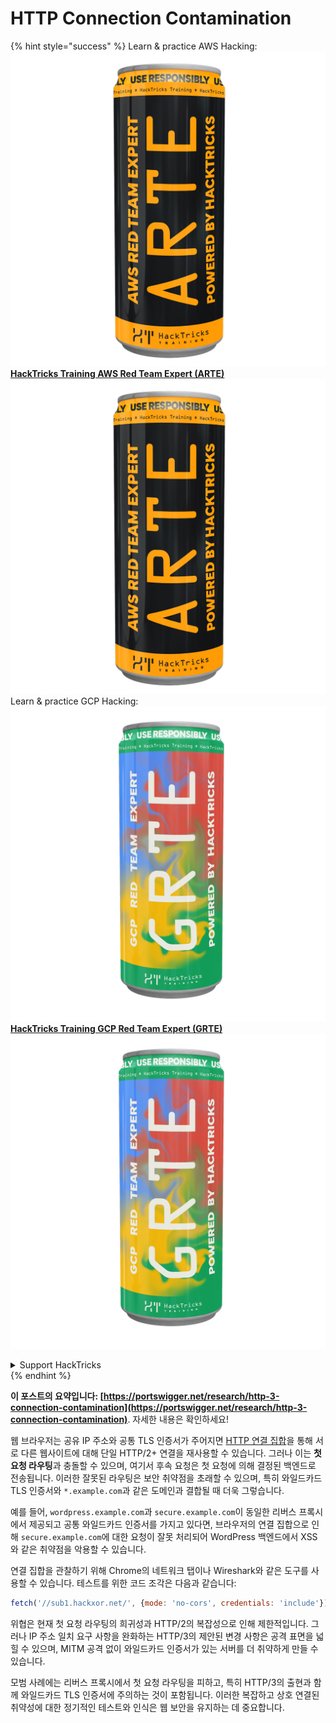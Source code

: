 # HTTP Connection Contamination

{% hint style="success" %}
Learn & practice AWS Hacking:<img src="/.gitbook/assets/arte.png" alt="" data-size="line">[**HackTricks Training AWS Red Team Expert (ARTE)**](https://training.hacktricks.xyz/courses/arte)<img src="/.gitbook/assets/arte.png" alt="" data-size="line">\
Learn & practice GCP Hacking: <img src="/.gitbook/assets/grte.png" alt="" data-size="line">[**HackTricks Training GCP Red Team Expert (GRTE)**<img src="/.gitbook/assets/grte.png" alt="" data-size="line">](https://training.hacktricks.xyz/courses/grte)

<details>

<summary>Support HackTricks</summary>

* Check the [**subscription plans**](https://github.com/sponsors/carlospolop)!
* **Join the** 💬 [**Discord group**](https://discord.gg/hRep4RUj7f) or the [**telegram group**](https://t.me/peass) or **follow** us on **Twitter** 🐦 [**@hacktricks\_live**](https://twitter.com/hacktricks\_live)**.**
* **Share hacking tricks by submitting PRs to the** [**HackTricks**](https://github.com/carlospolop/hacktricks) and [**HackTricks Cloud**](https://github.com/carlospolop/hacktricks-cloud) github repos.

</details>
{% endhint %}

**이 포스트의 요약입니다: [https://portswigger.net/research/http-3-connection-contamination](https://portswigger.net/research/http-3-connection-contamination)**. 자세한 내용은 확인하세요!

웹 브라우저는 공유 IP 주소와 공통 TLS 인증서가 주어지면 [HTTP 연결 집합](https://daniel.haxx.se/blog/2016/08/18/http2-connection-coalescing)을 통해 서로 다른 웹사이트에 대해 단일 HTTP/2+ 연결을 재사용할 수 있습니다. 그러나 이는 **첫 요청 라우팅**과 충돌할 수 있으며, 여기서 후속 요청은 첫 요청에 의해 결정된 백엔드로 전송됩니다. 이러한 잘못된 라우팅은 보안 취약점을 초래할 수 있으며, 특히 와일드카드 TLS 인증서와 `*.example.com`과 같은 도메인과 결합될 때 더욱 그렇습니다.

예를 들어, `wordpress.example.com`과 `secure.example.com`이 동일한 리버스 프록시에서 제공되고 공통 와일드카드 인증서를 가지고 있다면, 브라우저의 연결 집합으로 인해 `secure.example.com`에 대한 요청이 잘못 처리되어 WordPress 백엔드에서 XSS와 같은 취약점을 악용할 수 있습니다.

연결 집합을 관찰하기 위해 Chrome의 네트워크 탭이나 Wireshark와 같은 도구를 사용할 수 있습니다. 테스트를 위한 코드 조각은 다음과 같습니다:
```javascript
fetch('//sub1.hackxor.net/', {mode: 'no-cors', credentials: 'include'}).then(()=>{ fetch('//sub2.hackxor.net/', {mode: 'no-cors', credentials: 'include'}) })
```
위협은 현재 첫 요청 라우팅의 희귀성과 HTTP/2의 복잡성으로 인해 제한적입니다. 그러나 IP 주소 일치 요구 사항을 완화하는 HTTP/3의 제안된 변경 사항은 공격 표면을 넓힐 수 있으며, MITM 공격 없이 와일드카드 인증서가 있는 서버를 더 취약하게 만들 수 있습니다.

모범 사례에는 리버스 프록시에서 첫 요청 라우팅을 피하고, 특히 HTTP/3의 출현과 함께 와일드카드 TLS 인증서에 주의하는 것이 포함됩니다. 이러한 복잡하고 상호 연결된 취약성에 대한 정기적인 테스트와 인식은 웹 보안을 유지하는 데 중요합니다.
